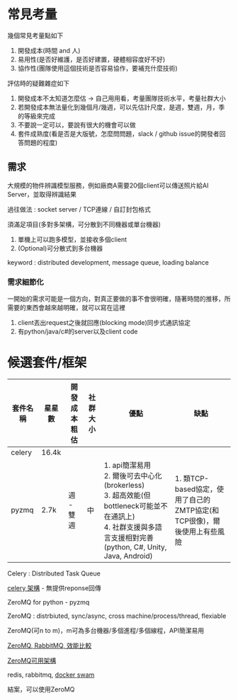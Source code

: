 # 常見考量

幾個常見考量點如下

1. 開發成本(時間 and 人)
2. 易用性(是否好維護，是否好建置，硬體相容度好不好)
3. 協作性(團隊使用這個技術是否容易協作，要補充什麼技術)

評估時的疑難雜症如下

1. 開發成本不太知道怎麼估 -> 自己用用看，考量團隊技術水平，考量社群大小
2. 若開發成本無法量化到幾個月/幾週，可以先估計尺度，是週，雙週，月，季的等級來完成
3. 不要說一定可以，要說有很大的機會可以做
4. 套件成熟度(看是否是大版號，怎麼問問題，slack / github issue的開發者回答問題的程度)

## 需求

大規模的物件辨識模型服務，例如廠商A需要20個client可以傳送照片給AI Server，並取得辨識結果

過往做法 : socket server / TCP連線 / 自訂封包格式

須滿足項目(多對多架構，可分散到不同機器或單台機器)

1. 單機上可以跑多模型，並接收多個client
2. (Optional)可分散式到多台機器

keyword : distributed development, message queue, loading balance

### 需求細節化

一開始的需求可能是一個方向，對真正要做的事不會很明確，隨著時間的推移，所需要的東西會越來越明確，就可以寫在這裡

1. client丟出request之後就回應(blocking mode)同步式通訊協定
2. 有python/java/c#的server以及client code

# 候選套件/框架

| 套件名稱 | 星星數 | 開發成本粗估 |社群大小| 優點 | 缺點 |
|--------|-------|------------|-------|-----|-----|
| celery  | 16.4k |       |     |     ||
| pyzmq  | 2.7k |   週 - 雙週    |  中   |  1. api簡潔易用 <br> 2. 爾後可去中心化 (brokerless) <br> 3. 超高效能(但bottleneck可能並不在通訊上) <br> 4. 社群支援與多語言支援相對完善(python, C#, Unity, Java, Android)   | 1. 類TCP-based協定，使用了自己的ZMTP協定(和TCP很像)，爾後使用上有些風險|

Celery : Distributed Task Queue

[celery 架構](https://www.itread01.com/content/1550392027.html) - 無提供reponse回傳

ZeroMQ for python - pyzmq

ZeroMQ : distrbiuted, sync/async, cross machine/process/thread, flexiable

ZeroMQ(可n to m)，m可為多台機器/多個進程/多個線程，API簡潔易用

[ZeroMQ, RabbitMQ, 效能比較](https://kknews.cc/zh-tw/code/ljl4nez.html)

[ZeroMQ可用架構](https://blog.ez2learn.com/2011/12/31/transport-lib-of-new-era-zeromq/)

redis, rabbitmq, [docker swam](https://www.netadmin.com.tw/netadmin/zh-tw/feature/167CDFB3615E42229B5C7053DC452755)

結案，可以使用ZeroMQ
